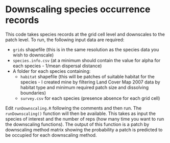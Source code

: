# Downscaling species occurrence records

This code takes species records at the grid cell level and downscales to the patch level. To run, the following input data are required:
- `grids` shapefile (this is in the same resolution as the species data you wish to downscale)
- `species.info.csv` (at a minimum should contain the value for alpha for each species - 1/mean dispersal distance)
- A folder for each species containing:
  - `habitat` shapefile (this will be patches of suitable habitat for the species - I created mine by filtering Land Cover Map 2007 data by habitat type and minimum required patch size and dissolving boundaries)
  - `survey.csv` for each species (presence absence for each grid cell)


Edit `runDownscaling.R` following the comments and then run. The `runDownscaling()` function will then be available. This takes as input the species of interest and the number of reps (how many time you want to run the downscaling functions). The output of this function is a patch by downscaling method matrix showing the probability a patch is predicted to be occupied for each downscaling method.  
